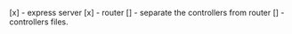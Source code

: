 [x] - express server
[x] - router 
[] - separate the controllers from router
[] - controllers files.